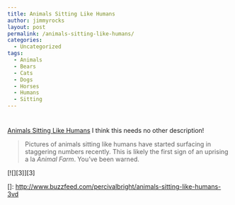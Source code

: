 ```yaml
---
title: Animals Sitting Like Humans
author: jimmyrocks
layout: post
permalink: /animals-sitting-like-humans/
categories:
  - Uncategorized
tags:
  - Animals
  - Bears
  - Cats
  - Dogs
  - Horses
  - Humans
  - Sitting
---
```

# 

[Animals Sitting Like Humans][1] 
I think this needs no other description!

> Pictures of animals sitting like humans have started surfacing in staggering numbers recently. This is likely the first sign of an uprising a la *Animal Farm*. You’ve been warned.

[![][3]][3]

 [1]: http://www.buzzfeed.com/percivalbright/animals-sitting-like-humans-3vd
 []: http://www.buzzfeed.com/percivalbright/animals-sitting-like-humans-3vd